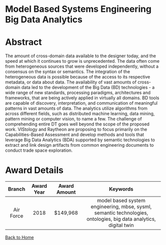 
Model Based Systems Engineering Big Data Analytics
==================================================

# Abstract


The amount of cross-domain data available to the designer today, and the speed at which it continues to grow is unprecedented. The data often come from heterogeneous sources that were developed independently, without a consensus on the syntax or semantics. The integration of the heterogeneous data is possible because of the access to its respective metadata, or data about data. The availability of vast amounts of cross-domain data led to the development of the Big Data (BD) technologies - a wide range of new standards, processing paradigms, architectures and frameworks, that are being actively applied in virtually all domains. BD tools are capable of discovery, interpretation, and communication of meaningful patterns in vast amounts of data. The analytics utilize algorithms from across different fields, such as distributed machine learning, data mining, pattern mining or computer vision, to name a few. The challenge of comprehending entire DT goes well beyond the scope of the proposed work. VIStology and Raytheon are proposing to focus primarily on the Capabilities-Based Assessment and develop methods and tools that leverage Big Data Analytics (BDA) supported by semantic technologies to extract and link design artifacts from common engineering documents to conduct trade space exploration.  

# Award Details

|Branch|Award Year|Award Amount|Keywords|
| :---: | :---: | :---: | :---: |
|Air Force|2018|$149,968|model based system engineering, mbse, sysml, semantic technologies, ontologies, big data analytics, digital twin|
  
  


[Back to Home](https://github.com/chrischow/dod_sbir_awards/DJ/#1407)